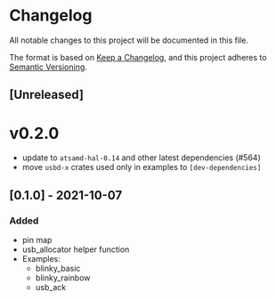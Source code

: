 # Changelog

All notable changes to this project will be documented in this file.

The format is based on [Keep a Changelog](https://keepachangelog.com/en/1.0.0/), and this project adheres
to [Semantic Versioning](https://semver.org/spec/v2.0.0.html).

## [Unreleased]

# v0.2.0

- update to `atsamd-hal-0.14` and other latest dependencies (#564)
- move `usbd-x` crates used only in examples to `[dev-dependencies]`

## [0.1.0] - 2021-10-07

### Added
- pin map
- usb_allocator helper function
- Examples:
  - blinky_basic
  - blinky_rainbow
  - usb_ack

